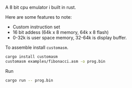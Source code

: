 A 8 bit cpu emulator i built in rust.

Here are some features to note:

- Custom instruction set
- 16 bit addess (64k x 8 memory, 64k x 8 flash)
- 0-32k is user space memory, 32-64k is display buffer.

To assemble install `customasm`.

```sh
cargo install customasm
customasm examples/fibonacci.asm -o prog.bin
```

Run

```sh
cargo run -- prog.bin
```